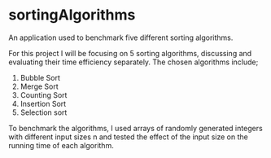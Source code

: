 # sortingAlgorithms
An application  used to benchmark five different sorting algorithms.

For this project I will be focusing on 5 sorting algorithms, discussing and evaluating their time 
efficiency separately. The chosen algorithms include;
1. Bubble Sort
2. Merge Sort
3. Counting Sort
4. Insertion Sort
5. Selection sort

To benchmark the algorithms, I used arrays of randomly generated integers with different input sizes n and tested the effect of the input size on
the running time of each algorithm.
